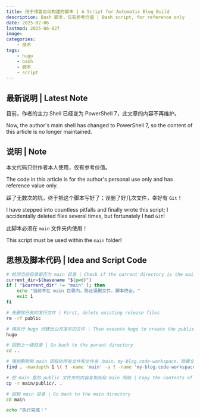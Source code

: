 ```yaml
---
title: 用于博客自动构建的脚本 | A Script for Automatic Blog Build
description: Bash 脚本，仅有参考价值 | Bash script, for reference only
date: 2025-02-06
lastmod: 2025-06-027
image:
categories:
    - 技术
tags:
    - hugo
    - bash
    - 脚本
    - script
---
```


## 最新说明 | Latest Note

目前，作者的主力 Shell 已经变为 PowerShell 7，此文章的内容不再维护。

Now, the author's main shell has changed to PowerShell 7, so the content of this article is no longer maintained.

## 说明 | Note

本文代码只供作者本人使用，仅有参考价值。

The code in this article is for the author's personal use only and has reference value only.

踩了无数次的坑，终于把这个脚本写好了；误删了好几次文件，幸好有 `Git`！

I have stepped into countless pitfalls and finally wrote this script; I accidentally deleted files several times, but fortunately I had `Git`!

此脚本必须在 `main` 文件夹内使用！

This script must be used within the `main` folder!

## 思想及脚本代码 | Idea and Script Code

```bash
# 检测当前目录是否为 main 目录 | Check if the current directory is the main directory
current_dir=$(basename "$(pwd)")
if [ "$current_dir" != "main" ]; then
    echo "当前不在 main 目录内，防止误删文件，脚本终止。"
    exit 1
fi

# 先删除已有的发行文件 | First, delete existing release files
rm -rf public

# 再执行 hugo 创建出公开发布的文件 | Then execute hugo to create the public release files
hugo

# 回到上一级目录 | Go back to the parent directory
cd ..

# 强制删除和 main 同级的所有文件和文件夹（main、my-blog.code-workspace、隐藏文件夹和 README.md 除外） | Force delete all files and folders at the same level as main (except for main, my-blog.code-workspace, hidden folders, and README.md)
find . -maxdepth 1 \( ! -name 'main' -a ! -name 'my-blog.code-workspace' -a ! -name '.' -a ! -name '.*' -a ! -name 'README.md' \) -exec rm -rf {} +

# 把 main 里的 public 文件夹的内容复制到和 main 同级 | Copy the contents of the public folder in main to the same level as main
cp -r main/public/. .

# 回到 main 目录 | Go back to the main directory
cd main

echo "执行完成！"
```

